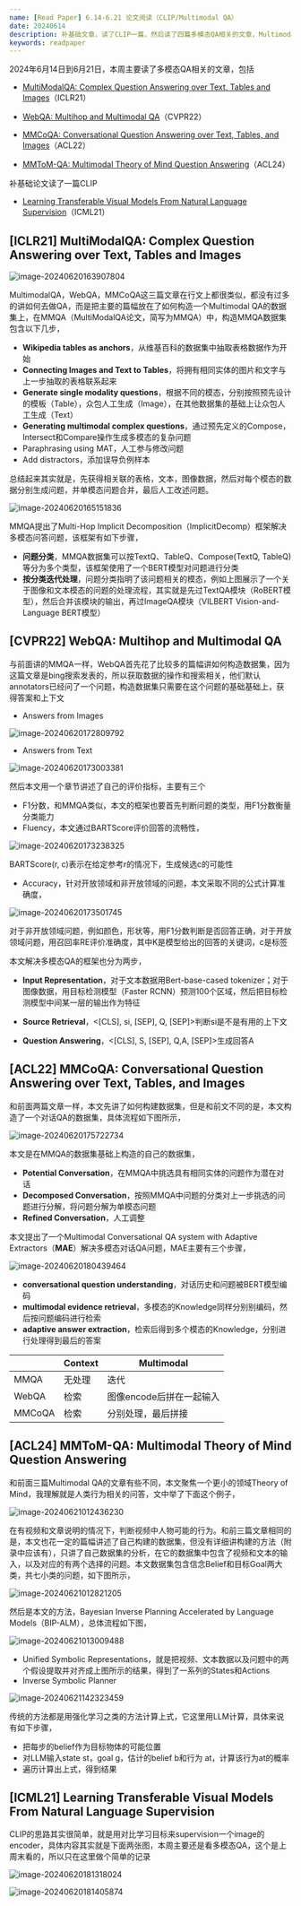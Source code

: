 ```yaml
---
name: [Read Paper] 6.14-6.21 论文阅读（CLIP/Multimodal QA）
date: 20240614
description: 补基础文章，读了CLIP一篇，然后读了四篇多模态QA相关的文章，Multimodal QA、WebQA、MMCoQA、MMToMQA
keywords: readpaper
---
```


2024年6月14日到6月21日，本周主要读了多模态QA相关的文章，包括

- [MultiModalQA: Complex Question Answering over Text, Tables and Images](https://arxiv.org/abs/2104.06039)（ICLR21）

- [WebQA: Multihop and Multimodal QA](https://arxiv.org/abs/2109.00590)（CVPR22）

- [MMCoQA: Conversational Question Answering over Text, Tables, and Images](https://aclanthology.org/2022.acl-long.290/)（ACL22）

- [MMToM-QA: Multimodal Theory of Mind Question Answering](https://arxiv.org/abs/2401.08743)（ACL24）

补基础论文读了一篇CLIP

- [Learning Transferable Visual Models From Natural Language Supervision](https://arxiv.org/abs/2103.00020)（ICML21）

## [ICLR21] MultiModalQA: Complex Question Answering over Text, Tables and Images

![image-20240620163907804](../image/2024/image-20240620163907804.png)

MultimodalQA，WebQA，MMCoQA这三篇文章在行文上都很类似，都没有过多的讲如何去做QA，而是把主要的篇幅放在了如何构造一个Multimodal QA的数据集上，在MMQA（MultiModalQA论文，简写为MMQA）中，构造MMQA数据集包含以下几步，

- **Wikipedia tables as anchors**，从维基百科的数据集中抽取表格数据作为开始
- **Connecting Images and Text to Tables**，将拥有相同实体的图片和文字与上一步抽取的表格联系起来
- **Generate single modality questions**，根据不同的模态，分别按照预先设计的模板（Table），众包人工生成（Image），在其他数据集的基础上让众包人工生成（Text）
- **Generating multimodal complex questions**，通过预先定义的Compose，Intersect和Compare操作生成多模态的复杂问题
- Paraphrasing using MAT，人工参与修改问题
- Add distractors，添加误导负例样本

总结起来其实就是，先获得相关联的表格，文本，图像数据，然后对每个模态的数据分别生成问题，并单模态问题合并，最后人工改述问题。

![image-20240620165151836](../image/2024/image-20240620165151836.png)

MMQA提出了Multi-Hop Implicit Decomposition（ImplicitDecomp）框架解决多模态问答问题，该框架有如下步骤，

- **问题分类**，MMQA数据集可以按TextQ、TableQ、Compose(TextQ, TableQ)等分为多个类型，该框架使用了一个BERT模型对问题进行分类
- **按分类迭代处理**，问题分类指明了该问题相关的模态，例如上图展示了一个关于图像和文本模态的问题的处理流程，其实就是先过TextQA模块（RoBERT模型），然后合并该模块的输出，再过ImageQA模块（VILBERT Vision-and-Language BERT模型）

## [CVPR22] WebQA: Multihop and Multimodal QA

与前面讲的MMQA一样，WebQA首先花了比较多的篇幅讲如何构造数据集，因为这篇文章是bing搜索发表的，所以获取数据的操作和搜索相关，他们默认annotators已经问了一个问题，构造数据集只需要在这个问题的基础基础上，获得答案和上下文

- Answers from Images

![image-20240620172809792](../image/2024/image-20240620172809792.png)

- Answers from Text

![image-20240620173003381](../image/2024/image-20240620173003381.png)

然后本文用一个章节讲述了自己的评价指标，主要有三个

- F1分数，和MMQA类似，本文的框架也要首先判断问题的类型，用F1分数衡量分类能力
- Fluency，本文通过BARTScore评价回答的流畅性，

![image-20240620173238325](../image/2024/image-20240620173238325.png)

BARTScore(r, c)表示在给定参考r的情况下，生成候选c的可能性

- Accuracy，针对开放领域和非开放领域的问题，本文采取不同的公式计算准确度，

![image-20240620173501745](../image/2024/image-20240620173501745.png)

对于非开放领域问题，例如颜色，形状等，用F1分数判断是否回答正确，对于开放领域问题，用召回率RE评价准确度，其中K是模型给出的回答的关键词，c是标签

本文解决多模态QA的框架也分为两步，

- **Input Representation**，对于文本数据用Bert-base-cased tokenizer；对于图像数据，用目标检测模型（Faster RCNN）预测100个区域，然后把目标检测模型中间某一层的输出作为特征

- **Source Retrieval**，<[CLS], si, [SEP], Q, [SEP]>判断si是不是有用的上下文

- **Question Answering**，<[CLS], S, [SEP], Q,A, [SEP]>生成回答A

## [ACL22] MMCoQA: Conversational Question Answering over Text, Tables, and Images

和前面两篇文章一样，本文先讲了如何构建数据集，但是和前文不同的是，本文构造了一个对话QA的数据集，具体流程如下图所示，

![image-20240620175722734](../image/2024/image-20240620175722734.png)

本文是在MMQA的数据集基础上构造的自己的数据集，

- **Potential Conversation**，在MMQA中挑选具有相同实体的问题作为潜在对话
- **Decomposed Conversation**，按照MMQA中问题的分类对上一步挑选的问题进行分解，将问题分解为单模态问题
- **Refined Conversation**，人工调整

本文提出了一个Multimodal Conversational QA system with Adaptive Extractors（**MAE**）解决多模态对话QA问题，MAE主要有三个步骤，

![image-20240620180439464](../image/2024/image-20240620180439464.png)

- **conversational question understanding**，对话历史和问题被BERT模型编码
- **multimodal evidence retrieval**，多模态的Knowledge同样分别别编码，然后按问题编码进行检索
- **adaptive answer extraction**，检索后得到多个模态的Knowledge，分别进行处理得到最后的答案

|        | Context | Multimodal               |
| ------ | ------- | ------------------------ |
| MMQA   | 无处理  | 迭代                     |
| WebQA  | 检索    | 图像encode后拼在一起输入 |
| MMCoQA | 检索    | 分别处理，最后拼接       |

## [ACL24] MMToM-QA: Multimodal Theory of Mind Question Answering

和前面三篇Multimodal QA的文章有些不同，本文聚焦一个更小的领域Theory of Mind，我理解就是人类行为相关的问答，文中举了下面这个例子，

![image-20240621012436230](../image/2024/image-20240621012436230.png)

在有视频和文章说明的情况下，判断视频中人物可能的行为。和前三篇文章相同的是，本文也花一定的篇幅讲述了自己构建的数据集，但没有详细讲构建的方法（附录中应该有），只讲了自己数据集的分析，在它的数据集中包含了视频和文本的输入，以及对应的有两个选择的问题。本文数据集包含信念Belief和目标Goal两大类，共七小类的问题，如下图所示，

![image-20240621012821205](../image/2024/image-20240621012821205.png)

然后是本文的方法，Bayesian Inverse Planning Accelerated by Language Models（BIP-ALM），总体流程如下图，

![image-20240621013009488](../image/2024/image-20240621013009488.png)

- Unified Symbolic Representations，就是把视频、文本数据以及问题中的两个假设提取并对齐成上图所示的结果，得到了一系列的States和Actions
- Inverse Symbolic Planner

![image-20240621142323459](../image/2024/image-20240621142323459.png)

传统的方法都是用强化学习之类的方法计算上式，它这里用LLM计算，具体来说有如下步骤，

- 把每步的belief作为目标物体的可能位置
- 对LLM输入state st，goal g，估计的belief b和行为 at，计算该行为at的概率
- 遍历计算出上式，得到结果

## [ICML21] Learning Transferable Visual Models From Natural Language Supervision

CLIP的思路其实很简单，就是用对比学习目标来supervision一个image的encoder，具体内容其实就是下面两张图，本周主要还是看多模态QA，这个是上周末看的，所以只在这里做个简单的记录

![image-20240620181318024](../image/2024/image-20240620181318024.png)

![image-20240620181405874](../image/2024/image-20240620181405874.png)
